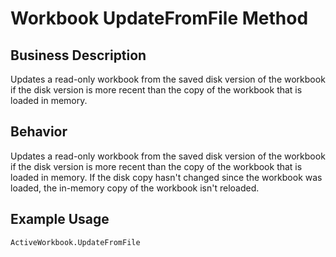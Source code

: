 # Workbook UpdateFromFile Method

## Business Description
Updates a read-only workbook from the saved disk version of the workbook if the disk version is more recent than the copy of the workbook that is loaded in memory.

## Behavior
Updates a read-only workbook from the saved disk version of the workbook if the disk version is more recent than the copy of the workbook that is loaded in memory. If the disk copy hasn't changed since the workbook was loaded, the in-memory copy of the workbook isn't reloaded.

## Example Usage
```vba
ActiveWorkbook.UpdateFromFile
```